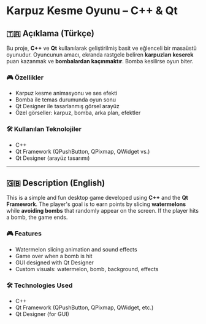 # Karpuz Kesme Oyunu – C++ & Qt

## 🇹🇷 Açıklama (Türkçe)

Bu proje, **C++** ve **Qt** kullanılarak geliştirilmiş basit ve eğlenceli bir masaüstü oyunudur. Oyuncunun amacı, ekranda rastgele beliren **karpuzları keserek** puan kazanmak ve **bombalardan kaçınmaktır**. Bomba kesilirse oyun biter.

### 🎮 Özellikler
- Karpuz kesme animasyonu ve ses efekti
- Bomba ile temas durumunda oyun sonu
- Qt Designer ile tasarlanmış görsel arayüz
- Özel görseller: karpuz, bomba, arka plan, efektler

### 🛠 Kullanılan Teknolojiler
- C++
- Qt Framework (QPushButton, QPixmap, QWidget vs.)
- Qt Designer (arayüz tasarımı)

---

## 🇬🇧 Description (English)

This is a simple and fun desktop game developed using **C++** and the **Qt Framework**. The player's goal is to earn points by slicing **watermelons** while **avoiding bombs** that randomly appear on the screen. If the player hits a bomb, the game ends.

### 🎮 Features
- Watermelon slicing animation and sound effects
- Game over when a bomb is hit
- GUI designed with Qt Designer
- Custom visuals: watermelon, bomb, background, effects

### 🛠 Technologies Used
- C++
- Qt Framework (QPushButton, QPixmap, QWidget, etc.)
- Qt Designer (for GUI)
